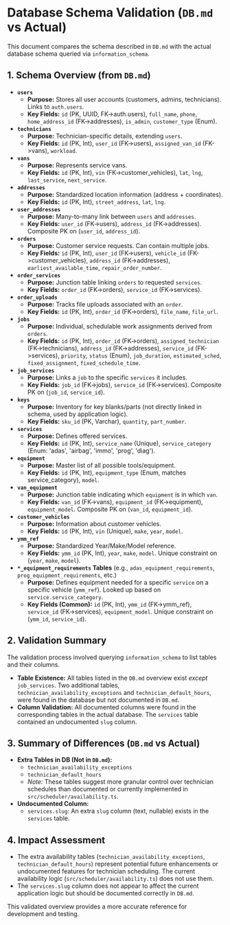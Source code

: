 # Database Schema Validation (`DB.md` vs Actual)

This document compares the schema described in `DB.md` with the actual database schema queried via `information_schema`.

## 1. Schema Overview (from `DB.md`)

*   **`users`**
    *   **Purpose:** Stores all user accounts (customers, admins, technicians). Links to `auth.users`.
    *   **Key Fields:** `id` (PK, UUID, FK->auth.users), `full_name`, `phone`, `home_address_id` (FK->addresses), `is_admin`, `customer_type` (Enum).
*   **`technicians`**
    *   **Purpose:** Technician-specific details, extending `users`.
    *   **Key Fields:** `id` (PK, Int), `user_id` (FK->users), `assigned_van_id` (FK->vans), `workload`.
*   **`vans`**
    *   **Purpose:** Represents service vans.
    *   **Key Fields:** `id` (PK, Int), `vin` (FK->customer_vehicles), `lat`, `lng`, `last_service`, `next_service`.
*   **`addresses`**
    *   **Purpose:** Standardized location information (address + coordinates).
    *   **Key Fields:** `id` (PK, Int), `street_address`, `lat`, `lng`.
*   **`user_addresses`**
    *   **Purpose:** Many-to-many link between `users` and `addresses`.
    *   **Key Fields:** `user_id` (FK->users), `address_id` (FK->addresses). Composite PK on (`user_id`, `address_id`).
*   **`orders`**
    *   **Purpose:** Customer service requests. Can contain multiple jobs.
    *   **Key Fields:** `id` (PK, Int), `user_id` (FK->users), `vehicle_id` (FK->customer_vehicles), `address_id` (FK->addresses), `earliest_available_time`, `repair_order_number`.
*   **`order_services`**
    *   **Purpose:** Junction table linking `orders` to requested `services`.
    *   **Key Fields:** `order_id` (FK->orders), `service_id` (FK->services).
*   **`order_uploads`**
    *   **Purpose:** Tracks file uploads associated with an `order`.
    *   **Key Fields:** `id` (PK, Int), `order_id` (FK->orders), `file_name`, `file_url`.
*   **`jobs`**
    *   **Purpose:** Individual, schedulable work assignments derived from `orders`.
    *   **Key Fields:** `id` (PK, Int), `order_id` (FK->orders), `assigned_technician` (FK->technicians), `address_id` (FK->addresses), `service_id` (FK->services), `priority`, `status` (Enum), `job_duration`, `estimated_sched`, `fixed_assignment`, `fixed_schedule_time`.
*   **`job_services`**
    *   **Purpose:** Links a `job` to the specific `services` it includes.
    *   **Key Fields:** `job_id` (FK->jobs), `service_id` (FK->services). Composite PK on (`job_id`, `service_id`).
*   **`keys`**
    *   **Purpose:** Inventory for key blanks/parts (not directly linked in schema, used by application logic).
    *   **Key Fields:** `sku_id` (PK, Varchar), `quantity`, `part_number`.
*   **`services`**
    *   **Purpose:** Defines offered services.
    *   **Key Fields:** `id` (PK, Int), `service_name` (Unique), `service_category` (Enum: 'adas', 'airbag', 'immo', 'prog', 'diag').
*   **`equipment`**
    *   **Purpose:** Master list of all possible tools/equipment.
    *   **Key Fields:** `id` (PK, Int), `equipment_type` (Enum, matches service_category), `model`.
*   **`van_equipment`**
    *   **Purpose:** Junction table indicating which `equipment` is in which `van`.
    *   **Key Fields:** `van_id` (FK->vans), `equipment_id` (FK->equipment), `equipment_model`. Composite PK on (`van_id`, `equipment_id`).
*   **`customer_vehicles`**
    *   **Purpose:** Information about customer vehicles.
    *   **Key Fields:** `id` (PK, Int), `vin` (Unique), `make`, `year`, `model`.
*   **`ymm_ref`**
    *   **Purpose:** Standardized Year/Make/Model reference.
    *   **Key Fields:** `ymm_id` (PK, Int), `year`, `make`, `model`. Unique constraint on (`year`, `make`, `model`).
*   **`*_equipment_requirements` Tables** (e.g., `adas_equipment_requirements`, `prog_equipment_requirements`, etc.)
    *   **Purpose:** Defines equipment needed for a specific `service` on a specific vehicle (`ymm_ref`). Looked up based on `service.service_category`.
    *   **Key Fields (Common):** `id` (PK, Int), `ymm_id` (FK->ymm_ref), `service_id` (FK->services), `equipment_model`. Unique constraint on (`ymm_id`, `service_id`).

## 2. Validation Summary

The validation process involved querying `information_schema` to list tables and their columns.

*   **Table Existence:** All tables listed in the `DB.md` overview exist *except* `job_services`. Two additional tables, `technician_availability_exceptions` and `technician_default_hours`, were found in the database but not documented in `DB.md`.
*   **Column Validation:** All documented columns were found in the corresponding tables in the actual database. The `services` table contained an undocumented `slug` column.

## 3. Summary of Differences (`DB.md` vs Actual)

*   **Extra Tables in DB (Not in `DB.md`):**
    *   `technician_availability_exceptions`
    *   `technician_default_hours`
    *   *Note:* These tables suggest more granular control over technician schedules than documented or currently implemented in `src/scheduler/availability.ts`.
*   **Undocumented Column:**
    *   `services.slug`: An extra `slug` column (text, nullable) exists in the `services` table.

## 4. Impact Assessment

*   The extra availability tables (`technician_availability_exceptions`, `technician_default_hours`) represent potential future enhancements or undocumented features for technician scheduling. The current availability logic (`src/scheduler/availability.ts`) does not use them.
*   The `services.slug` column does not appear to affect the current application logic but should be documented correctly in `DB.md`.

This validated overview provides a more accurate reference for development and testing.